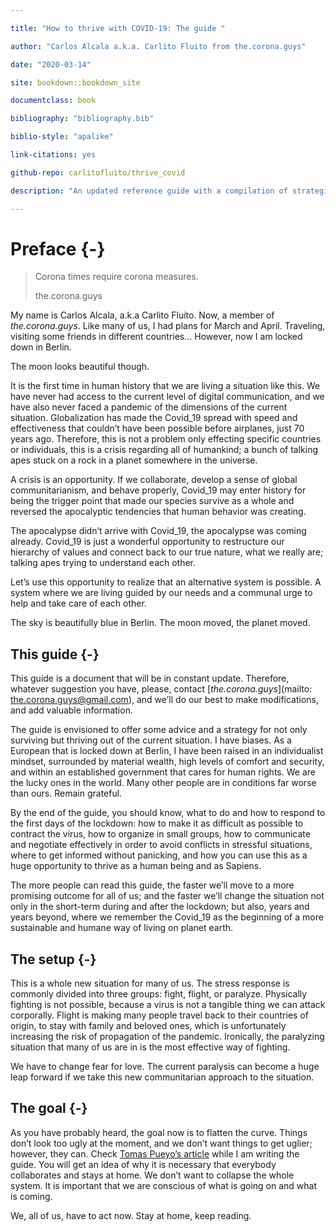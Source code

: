 ```yaml
---

title: "How to thrive with COVID-19: The guide "

author: "Carlos Alcala a.k.a. Carlito Fluito from the.corona.guys"

date: "2020-03-14"

site: bookdown::bookdown_site

documentclass: book

bibliography: "bibliography.bib"

biblio-style: "apalike"

link-citations: yes

github-repo: carlitofluito/thrive_covid

description: "An updated reference guide with a compilation of strategies not only to survive the corona crisis but to thrive as a species thanks to the Covid_19"

---
```






# Preface {-}



> Corona times require corona measures.
>
> the.corona.guys



My name is Carlos Alcala, a.k.a Carlito Fluito. Now, a member of *the.corona.guys*. Like many of us, I had plans for March and April. Traveling, visiting some friends in different countries… However, now I am locked down in Berlin.



The moon looks beautiful though.



It is the first time in human history that we are living a situation like this. We have never had access to the current level of digital communication, and we have also never faced a pandemic of the dimensions of the current situation. Globalization has made the Covid_19 spread with speed and effectiveness that couldn’t have been possible before airplanes, just 70 years ago. Therefore, this is not a problem only effecting specific countries or individuals, this is a crisis regarding all of humankind; a bunch of talking apes stuck on a rock in a planet somewhere in the universe.



A crisis is an opportunity. If we collaborate, develop a sense of global communitarianism, and behave properly, Covid_19 may enter history for being the trigger point that made our species survive as a whole and reversed the apocalyptic tendencies that human behavior was creating.



The apocalypse didn’t arrive with Covid_19, the apocalypse was coming already. Covid_19 is just a wonderful opportunity to restructure our hierarchy of values and connect back to our true nature, what we really are; talking apes trying to understand each other.  



Let’s use this opportunity to realize that an alternative system is possible. A system where we are living guided by our needs and a communal urge to help and take care of each other.



The sky is beautifully blue in Berlin. The moon moved, the planet moved.



## This guide {-}

This guide is a document that will be in constant update. Therefore, whatever suggestion you have, please, contact [*the.corona.guys*](mailto: the.corona.guys@gmail.com), and we’ll do our best to make modifications, and add valuable information.



The guide is envisioned to offer some advice and a strategy for not only surviving but thriving out of the current situation. I have biases. As a European that is locked down at Berlin, I have been raised in an individualist mindset, surrounded by material wealth, high levels of comfort and security, and within an established government that cares for human rights. We are the lucky ones in the world. Many other people are in conditions far worse than ours. Remain grateful.



By the end of the guide, you should know, what to do and how to respond to the first days of the lockdown: how to make it as difficult as possible to contract the virus, how to organize in small groups, how to communicate and negotiate effectively in order to avoid conflicts in stressful situations, where to get informed without panicking, and how you can use this as a huge opportunity to thrive as a human being and as Sapiens.



The more people can read this guide, the faster we’ll move to a more promising outcome for all of us; and the faster we’ll change the situation not only in the short-term during and after the lockdown; but also, years and years beyond, where we remember the Covid_19 as the beginning of a more sustainable and humane way of living on planet earth.



## The setup {-}



This is a whole new situation for many of us. The stress response is commonly divided into three groups: fight, flight, or paralyze. Physically fighting is not possible, because a virus is not a tangible thing we can attack corporally. Flight is making many people travel back to their countries of origin, to stay with family and beloved ones, which is unfortunately increasing the risk of propagation of the pandemic. Ironically, the paralyzing situation that many of us are in is the most effective way of fighting.



We have to change fear for love. The current paralysis can become a huge leap forward if we take this new communitarian approach to the situation.



## The goal {-}



As you have probably heard, the goal now is to flatten the curve. Things don’t look too ugly at the moment, and we don’t want things to get uglier; however, they can. Check [Tomas Pueyo’s article]( https://medium.com/@tomaspueyo/coronavirus-act-today-or-people-will-die-f4d3d9cd99ca) while I am writing the guide. You will get an idea of why it is necessary that everybody collaborates and stays at home. We don’t want to collapse the whole system. It is important that we are conscious of what is going on and what is coming.



We, all of us, have to act now. Stay at home, keep reading.

